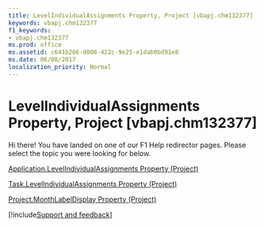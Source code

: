 ```yaml
---
title: LevelIndividualAssignments Property, Project [vbapj.chm132377]
keywords: vbapj.chm132377
f1_keywords:
- vbapj.chm132377
ms.prod: office
ms.assetid: c641b266-d008-422c-9e25-e1dab0bd91e8
ms.date: 06/08/2017
localization_priority: Normal
---
```



# LevelIndividualAssignments Property, Project [vbapj.chm132377]

Hi there! You have landed on one of our F1 Help redirector pages. Please select the topic you were looking for below.

[Application.LevelIndividualAssignments Property (Project)](https://msdn.microsoft.com/library/7ce1ac1a-3dd5-be72-f410-7ff173b1c280%28Office.15%29.aspx)

[Task.LevelIndividualAssignments Property (Project)](https://msdn.microsoft.com/library/79db0de9-485a-148e-b3ae-ba460ac29ca6%28Office.15%29.aspx)

[Project.MonthLabelDisplay Property (Project)](https://msdn.microsoft.com/library/ed6e783c-9f11-1ecf-7cf6-e8281a1892b2%28Office.15%29.aspx)

[!include[Support and feedback](~/includes/feedback-boilerplate.md)]